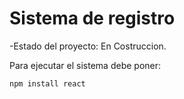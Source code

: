 <H1>Sistema de registro</H1>

-Estado del proyecto: En Costruccion.

Para ejecutar el sistema debe poner:

```npm install react```
